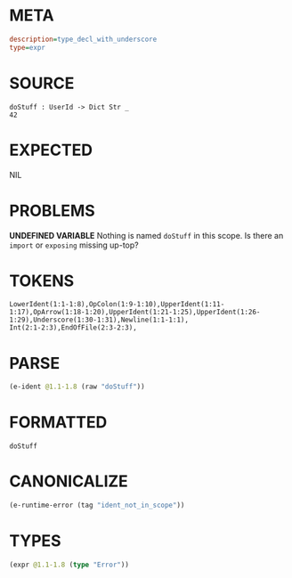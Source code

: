 # META
~~~ini
description=type_decl_with_underscore
type=expr
~~~
# SOURCE
~~~roc
doStuff : UserId -> Dict Str _
42
~~~
# EXPECTED
NIL
# PROBLEMS
**UNDEFINED VARIABLE**
Nothing is named `doStuff` in this scope.
Is there an `import` or `exposing` missing up-top?

# TOKENS
~~~zig
LowerIdent(1:1-1:8),OpColon(1:9-1:10),UpperIdent(1:11-1:17),OpArrow(1:18-1:20),UpperIdent(1:21-1:25),UpperIdent(1:26-1:29),Underscore(1:30-1:31),Newline(1:1-1:1),
Int(2:1-2:3),EndOfFile(2:3-2:3),
~~~
# PARSE
~~~clojure
(e-ident @1.1-1.8 (raw "doStuff"))
~~~
# FORMATTED
~~~roc
doStuff
~~~
# CANONICALIZE
~~~clojure
(e-runtime-error (tag "ident_not_in_scope"))
~~~
# TYPES
~~~clojure
(expr @1.1-1.8 (type "Error"))
~~~
